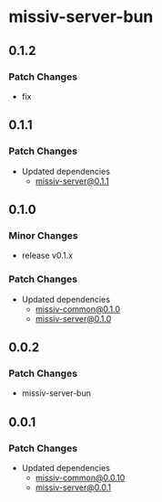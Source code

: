# missiv-server-bun

## 0.1.2

### Patch Changes

- fix

## 0.1.1

### Patch Changes

- Updated dependencies
  - missiv-server@0.1.1

## 0.1.0

### Minor Changes

- release v0.1.x

### Patch Changes

- Updated dependencies
  - missiv-common@0.1.0
  - missiv-server@0.1.0

## 0.0.2

### Patch Changes

- missiv-server-bun

## 0.0.1

### Patch Changes

- Updated dependencies
  - missiv-common@0.0.10
  - missiv-server@0.0.1
